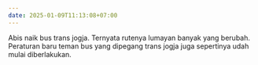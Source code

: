 ```yaml
---
date: 2025-01-09T11:13:08+07:00
---
```

Abis naik bus trans jogja. Ternyata rutenya lumayan banyak yang berubah. Peraturan baru teman bus yang dipegang trans jogja juga sepertinya udah mulai diberlakukan.